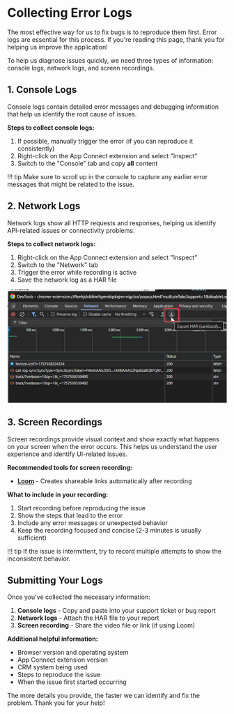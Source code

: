 # Collecting Error Logs

The most effective way for us to fix bugs is to reproduce them first. Error logs are essential for this process. If you're reading this page, thank you for helping us improve the application!

To help us diagnose issues quickly, we need three types of information: console logs, network logs, and screen recordings.

## 1. Console Logs

Console logs contain detailed error messages and debugging information that help us identify the root cause of issues.

**Steps to collect console logs:**

1. If possible, manually trigger the error (if you can reproduce it consistently)
2. Right-click on the App Connect extension and select "Inspect"
3. Switch to the "Console" tab and copy **all** content

!!! tip
    Make sure to scroll up in the console to capture any earlier error messages that might be related to the issue. 

## 2. Network Logs

Network logs show all HTTP requests and responses, helping us identify API-related issues or connectivity problems.

**Steps to collect network logs:**

1. Right-click on the App Connect extension and select "Inspect"
2. Switch to the "Network" tab
3. Trigger the error while recording is active
4. Save the network log as a HAR file

![Save HAR File](../img/save-har-file.png)

## 3. Screen Recordings

Screen recordings provide visual context and show exactly what happens on your screen when the error occurs. This helps us understand the user experience and identify UI-related issues.

**Recommended tools for screen recording:**

- **[Loom](https://chromewebstore.google.com/detail/loom-%E2%80%93-screen-recorder-sc/liecbddmkiiihnedobmlmillhodjkdmb)** - Creates shareable links automatically after recording

**What to include in your recording:**

1. Start recording before reproducing the issue
2. Show the steps that lead to the error
3. Include any error messages or unexpected behavior
4. Keep the recording focused and concise (2-3 minutes is usually sufficient)

!!! tip
    If the issue is intermittent, try to record multiple attempts to show the inconsistent behavior.

## Submitting Your Logs

Once you've collected the necessary information:

1. **Console logs** - Copy and paste into your support ticket or bug report
2. **Network logs** - Attach the HAR file to your report
3. **Screen recording** - Share the video file or link (if using Loom)

**Additional helpful information:**

- Browser version and operating system
- App Connect extension version
- CRM system being used
- Steps to reproduce the issue
- When the issue first started occurring

The more details you provide, the faster we can identify and fix the problem. Thank you for your help!